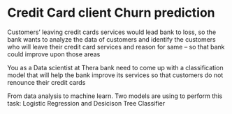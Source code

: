 # Credit Card client Churn prediction
Customers’ leaving credit cards services would lead bank to loss, so the bank wants to analyze the data of customers and identify the customers who will leave their credit card services and reason for same – so that bank could improve upon those areas

You as a Data scientist at Thera bank need to come up with a classification model that will help the bank improve its services so that customers do not renounce their credit cards

From data analysis to machine learn. Two models are using to perform this task: Logistic Regression and Desicison Tree Classifier
